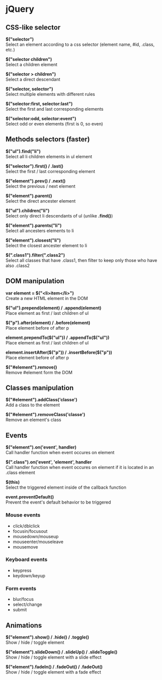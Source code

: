 jQuery
======

## CSS-like selector

**$("selector")**  
Select an element according to a css selector (element name, #id, .class, etc.)

**$("selector children")**  
Select a children element

**$("selector > children")**  
Select a direct descendant

**$("selector, selector")**  
Select multiple elements with different rules

**$("selector:first, selector:last")**  
Select the first and last corresponding elements

**$("selector:odd, selector:event")**  
Select odd or even elements (first is 0, so even)


## Methods selectors (faster)

**$("ul").find("li")**  
Select all li children elements in ul element

**$("selector").first() / .last()**  
Select the first / last corresponding element

**$("element").prev() / .next()**  
Select the previous / next element

**$("element").parent()**  
Select the direct ancester element

**$("ul").children("li")**  
Select only direct li descendants of ul (unlike **.find()**)

**$("element").parents("li")**  
Select all ancesters elements to li

**$("element").closest("li")**  
Select the closest ancester element to li

**$(".class1").filter(".class2")**  
Select all classes that have .class1, then filter to keep only those who have also .class2


## DOM manipulation

**var element = $("&lt;li&gt;item&lt;/li&gt;")**  
Create a new HTML element in the DOM

**$("ul").prepend(element) / .append(element)**  
Place element as first / last children of ul

**$("p").after(element) / .before(element)**  
Place element before of after p

**element.prependTo($("ul")) / .appendTo($("ul"))**  
Place element as first / last children of ul

**element.insertAfter($("p")) / .insertBefore($("p"))**  
Place element before of after p

**$("#element").remove()**  
Remove #element form the DOM


## Classes manipulation

**$("#element").addClass('classe')**  
Add a class to the element

**$("#element").removeClass('classe')**  
Remove an element's class


## Events

**$("element").on('event', handler)**  
Call handler function when event occures on element

**$(".class").on('event', 'element', handler**  
Call handler function when event occures on element if it is located in an .class element

**$(this)**  
Select the triggered element inside of the callback function

**event.preventDefault()**  
Prevent the event's default behavior to be triggered

### Mouse events
* click/dblclick  
* focusin/focusout  
* mousedown/mouseup
* mouseenter/mouseleave
* mousemove

### Keyboard events
* keypress
* keydown/keyup

### Form events
* blur/focus
* select/change
* submit

##  Animations

**$("element").show() / .hide() / .toggle()**  
Show / hide / toggle element

**$("element").slideDown() / .slideUp() / .slideToggle()**  
Show / hide / toggle element with a slide effect

**$("element").fadeIn() / .fadeOut() / .fadeOut()**  
Show / hide / toggle element with a fade effect
